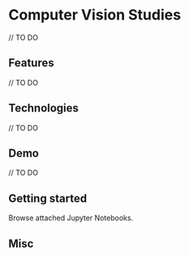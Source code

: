 # Computer Vision Studies

// TO DO

## Features

// TO DO

## Technologies

// TO DO

## Demo

// TO DO

## Getting started

Browse attached Jupyter Notebooks.

## Misc

